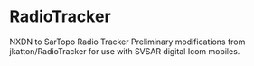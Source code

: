 # RadioTracker
NXDN to SarTopo Radio Tracker
Preliminary modifications from jkatton/RadioTracker for use with SVSAR digital Icom mobiles.
